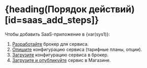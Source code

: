# {heading(Порядок действий)[id=saas_add_steps]}

Чтобы добавить SaaS-приложение в {var(sys1)}:

1. [Разработайте](../saas_broker) брокер для сервиса.
1. [Опишите](../saas_configure) конфигурацию сервиса (тарифные планы, опции).
1. [Загрузите](../saas_broker_add_configuration) конфигурацию сервиса в брокер.
1. [Загрузите и опубликуйте](../saas_upload) сервис в Магазине.

